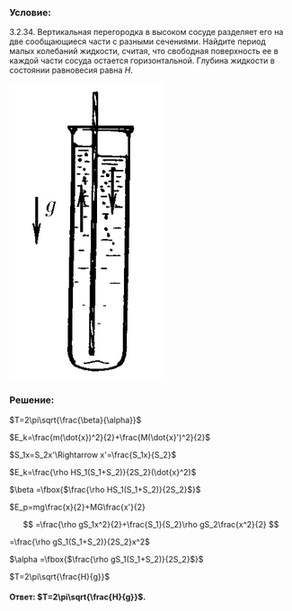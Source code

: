 ###  Условие:

$3.2.34.$ Вертикальная перегородка в высоком сосуде разделяет его на две сообщающиеся части с разными сечениями. Найдите период малых колебаний жидкости, считая, что свободная поверхность ее в каждой части сосуда остается горизонтальной. Глубина жидкости в состоянии равновесия равна $H$.

![|275x529, 67%](../../img/3.2.34/3.2.34.png)

###  Решение:

$T=2\pi\sqrt{\frac{\beta}{\alpha}}$

$E_k=\frac{m(\dot{x})^2}{2}+\frac{M(\dot{x}')^2}{2}$

$S_1x=S_2x'\Rightarrow x'=\frac{S_1x}{S_2}$

$E_k=\frac{\rho HS_1(S_1+S_2)}{2S_2}(\dot{x}^2)$

$\beta =\fbox{$\frac{\rho HS_1(S_1+S_2)}{2S_2}$}$

$E_p=mg\frac{x}{2}+MG\frac{x'}{2}

$$
=\frac{\rho gS_1x^2}{2}+\frac{S_1}{S_2}\rho gS_2\frac{x^2}{2}
$$

=\frac{\rho gS_1(S_1+S_2)}{2S_2}x^2$

$\alpha =\fbox{$\frac{\rho gS_1(S_1+S_2)}{2S_2}$}$

$T=2\pi\sqrt{\frac{H}{g}}$

#### Ответ: $T=2\pi\sqrt{\frac{H}{g}}$.